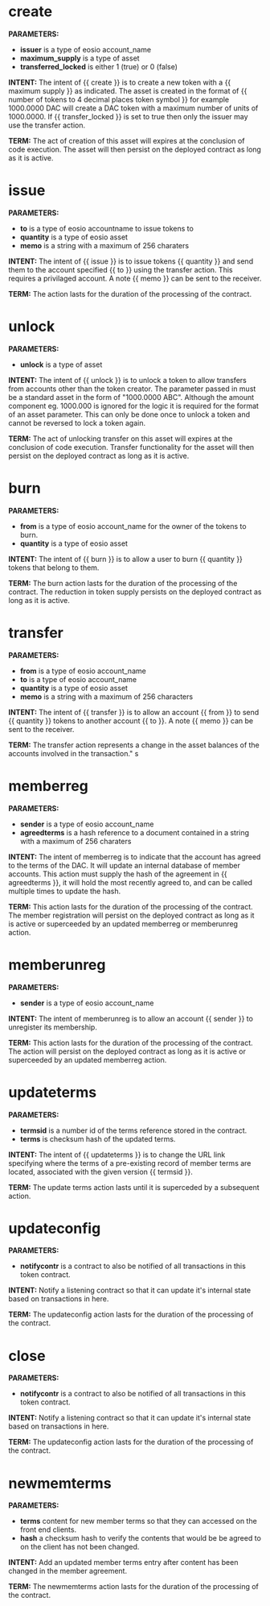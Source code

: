 <h1 class="contract">
   create
</h1>

**PARAMETERS:** 
* __issuer__ is a type of eosio account_name
* __maximum_supply__ is a type of asset
* __transferred_locked__ is either 1 (true) or 0 (false)

**INTENT:** The intent of {{ create }} is to create a new token with a {{ maximum supply }} as indicated. The asset is created in the format of {{ number of tokens to 4 decimal places <space>  token symbol }} for example 1000.0000 DAC will create a DAC token with a maximum number of units of 1000.0000. If {{ transfer_locked }} is set to true then only the issuer may use the transfer action. 

**TERM:** The act of creation of this asset will expires at the conclusion of code execution. The asset will then persist on the deployed contract as long as it is active.

<h1 class="contract">
   issue
</h1>

**PARAMETERS:** 
* __to__ is a type of eosio accountname to issue tokens to
* __quantity__ is a type of eosio asset
* __memo__ is a string with a maximum of 256 charaters
       
**INTENT:** The intent of {{ issue }} is to issue tokens {{ quantity }} and send them to the account specified {{ to }} using the transfer action. This requires a privilaged account. A note {{ memo }} can be sent to the receiver.

**TERM:** The action lasts for the duration of the processing of the contract.

<h1 class="contract">
   unlock
</h1>


**PARAMETERS:** 
* __unlock__ is a type of asset

**INTENT:** The intent of {{ unlock }} is to unlock a token to allow transfers from accounts other than the token creator. The parameter passed in must be a standard asset in the form of "1000.0000 ABC". Although the amount component eg. 1000.000 is ignored for the logic it is required for the format of an asset parameter. This can only be done once to unlock a token and cannot be reversed to lock a token again.

**TERM:** The act of unlocking transfer on this asset will expires at the conclusion of code execution. Transfer functionality for the asset will then persist on the deployed contract as long as it is active.

<h1 class="contract">
   burn
</h1>

**PARAMETERS:** 
* __from__ is a type of eosio account_name for the owner of the tokens to burn.
* __quantity__ is a type of eosio asset

**INTENT:** The intent of {{ burn }} is to allow a user to burn {{ quantity }} tokens that belong to them. 

**TERM:** The burn action lasts for the duration of the processing of the contract. The reduction in token supply persists on the deployed contract as long as it is active.

<h1 class="contract">
   transfer
</h1>

**PARAMETERS:** 
* __from__ is a type of eosio account_name
* __to__ is a type of eosio account_name
* __quantity__ is a type of eosio asset
* __memo__ is a string with a maximum of 256 characters

**INTENT:** The intent of {{ transfer }} is to allow an account {{ from }} to send {{ quantity }} tokens to another account {{ to }}.  A note {{ memo }} can be sent to the receiver.

**TERM:** The transfer action represents a change in the asset balances of the accounts involved in the transaction."
s
<h1 class="contract">
   memberreg
</h1>

**PARAMETERS:** 
* __sender__ is a type of eosio account_name 
* __agreedterms__ is a hash reference to a document contained in a string with a maximum of 256 charaters

**INTENT:** The intent of memberreg is to indicate that the account has agreed to the terms of the DAC. It will update an internal database of member accounts. This action must supply the hash of the agreement in {{ agreedterms }}, it will hold the most recently agreed to, and can be called multiple times to update the hash.

**TERM:** This action lasts for the duration of the processing of the contract. The member registration will persist on the deployed contract as long as it is active or superceeded by an updated memberreg or memberunreg action.

<h1 class="contract">
   memberunreg
</h1>

**PARAMETERS:** 
* __sender__ is a type of eosio account_name

**INTENT:** The intent of memberunreg is to allow an account {{ sender }} to unregister its membership.

**TERM:** This action lasts for the duration of the processing of the contract. The action will persist on the deployed contract as long as it is active or superceeded by an updated memberreg action.

<h1 class="contract">
   updateterms
</h1>

**PARAMETERS:** 
* __termsid__ is a number id of the terms reference stored in the contract.
* __terms__ is checksum hash of the updated terms.

**INTENT:** The intent of {{ updateterms }} is to change the URL link specifying where the terms of a pre-existing record of member terms are located, associated with the given version {{ termsid }}.

**TERM:** The update terms action lasts until it is superceded by a subsequent action.

<h1 class="contract">
   updateconfig
</h1>

**PARAMETERS:** 
* __notifycontr__ is a contract to also be notified of all transactions in this token contract.

**INTENT:** Notify a listening contract so that it can update it's internal state based on transactions in here.

**TERM:** The updateconfig action lasts for the duration of the processing of the contract.

<h1 class="contract">
   close
</h1>

**PARAMETERS:** 
* __notifycontr__ is a contract to also be notified of all transactions in this token contract.

**INTENT:** Notify a listening contract so that it can update it's internal state based on transactions in here.

**TERM:** The updateconfig action lasts for the duration of the processing of the contract.

<h1 class="contract">
   newmemterms
</h1>

**PARAMETERS:** 
* __terms__ content for new member terms so that they can accessed on the front end clients.
* __hash__ a checksum hash to verify the contents that would be be agreed to on the client has not been changed. 

**INTENT:** Add an updated member terms entry after content has been changed in the member agreement.

**TERM:** The newmemterms action lasts for the duration of the processing of the contract.